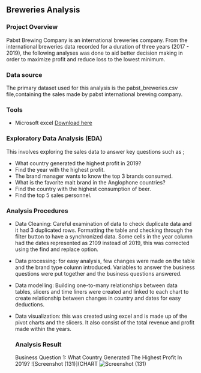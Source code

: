 ## Breweries Analysis

### Project Overview
Pabst Brewing Company is an international breweries company.
From the international breweries data recorded for a duration of three years (2017 - 2019), the following analyses was done  to aid better decision making in order to maximize profit and reduce loss to the lowest minimum.

### Data source 
The primary dataset used for this analysis is the pabst_breweries.csv file,containing the sales made by pabst international brewing company.

### Tools
- Microsoft excel [Download here](https://www.microsoft.com)

 ### Exploratory Data Analysis (EDA)
This involves exploring the sales data to answer key questions such as ;

 - What country generated the highest profit in 2019?
 - Find the year with the highest profit.
 - The brand manager wants to know the top 3 brands consumed.
 - What is the favorite malt brand in the Anglophone countries?
 - Find the country with the highest consumption of beer.
 - Find the top 5 sales personnel.
 
### Analysis Procedures
- Data Cleaning: Careful examination of data to check duplicate data and it had 3 duplicated rows.
Formatting the table and checking through the filter button to have a synchronized data.
Some cells in the year column had the dates represented as 2109 instead of 2019, this was corrected using the find and replace option.
- Data processing: for easy analysis, few changes were made on the table and the brand type column introduced. Variables to answer the business questions were put together and the business questions answered.
- Data modelling: Building one-to-many relationships between data tables, slicers and time liners were created and linked to each chart to create relationship between changes in country and dates for easy deductions.
- Data visualization: this was created using excel and is made up of the pivot charts and the slicers. It also consist of the total revenue and profit made within the years.

  ### Analysis Result
  Business Question 1: What Country Generated The Highest Profit In 2019?
  ![Screenshot (131)](CHART 
  ![Screenshot (131)](https://github.com/Abasiifrekefriday/International-breweries-analysis/assets/108738787/6c28425a-1e77-4534-8730-bd00da110c73)

  

